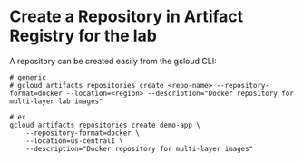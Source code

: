 # Create a Repository in Artifact Registry for the lab

A repository can be created easily from the gcloud CLI:
```shell
# generic
# gcloud artifacts repositories create <repo-name> --repository-format=docker --location=<region> --description="Docker repository for multi-layer lab images"

# ex
gcloud artifacts repositories create demo-app \ 
    --repository-format=docker \ 
    --location=us-central1 \ 
    --description="Docker repository for multi-layer images"
```